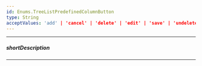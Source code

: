 ```yaml
---
id: Enums.TreeListPredefinedColumnButton
type: String
acceptValues: 'add' | 'cancel' | 'delete' | 'edit' | 'save' | 'undelete'
---
```

---
##### shortDescription
<!-- Description goes here -->

---
<!-- Description goes here -->
<!-- %shortDescription% -->